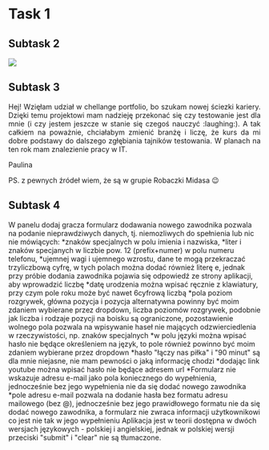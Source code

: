 # Task 1
## Subtask 2
![](https://media.giphy.com/media/TEExkFeMOycBndLUPc/giphy.gif)
## Subtask 3
<p align="justify">
Hej! Wzięłam udział w chellange portfolio, bo szukam nowej ściezki kariery. Dzięki temu projektowi mam nadzieję przekonać się czy testowanie jest dla mnie (i czy jestem jeszcze w stanie się czegoś nauczyć :laughing:). A tak całkiem na poważnie, chciałabym zmienić branżę i liczę, że kurs da mi dobre podstawy do dalszego zgłębiania tajników testowania. W planach na ten rok mam znalezienie pracy w IT. 
</p>
Paulina

PS. z pewnych źródeł wiem, że są w grupie Robaczki Midasa :wink:

## Subtask 4

W panelu dodaj gracza formularz dodawania nowego zawodnika pozwala na podanie nieprawdziwych danych, tj. niemozliwych do spełnienia lub nic nie mówiących:
*znaków specjalnych w polu imienia i nazwiska,
*liter i znaków specjanych w liczbie pow. 12 (prefix+numer) w polu numeru telefonu,
*ujemnej wagi i ujemnego wzrostu, dane te mogą przekraczać trzyliczbową cyfrę, w tych polach można dodać również literę e, jednak przy próbie dodania zawodnika pojawia się odpowiedź ze strony aplikacji, aby wprowadzić liczbę
*datę urodzenia można wpisać ręcznie z klawiatury, przy czym pole roku może być nawet 6cyfrową liczbą
*pola poziom rozgrywek, główna pozycja i pozycja alternatywna powinny być moim zdaniem wybierane przez dropdown, liczba poziomów rozgrywek, podobnie jak liczba i rodzaje pozycji na boisku są ograniczone, pozostawienie wolnego pola pozwala na wpisywanie haseł nie mających odzwierciedlenia w rzeczywistości, np. znaków specjalnych 
*w polu języki można wpisać hasło nie będące określeniem na język, to pole również powinno być moim zdaniem wybierane przez dropdown
*hasło "łączy nas piłka" i "90 minut" są dla mnie niejasne, nie mam pewności o jaką informację chodzi
*dodając link youtube można wpisać hasło nie będące adresem url 
*Formularz nie wskazuje adresu e-mail jako pola koniecznego do wypełnienia, jednocześnie bez jego wypełnienia nie da się dodać nowego zawodnika 
*pole adresu e-mail pozwala na dodanie hasła bez formatu adresu mailowego (bez @), jednocześnie bez jego prawidłowego formatu nie da się dodać nowego zawodnika, a formularz nie zwraca informacji użytkownikowi co jest nie tak w jego wypełnieniu 
Aplikacja jest w teorii dostępna w dwóch wersjach językowych - polskiej i angielskiej, jednak w polskiej wersji przeciski "submit" i "clear" nie są tłumaczone. 


